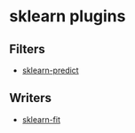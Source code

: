 # sklearn plugins
## Filters
* [sklearn-predict](sklearn-predict.md)

## Writers
* [sklearn-fit](sklearn-fit.md)
